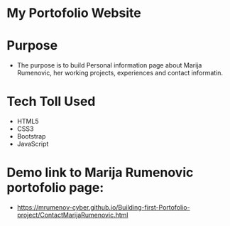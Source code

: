 # My Portofolio Website

# Purpose 
- The purpose is to build Personal information page about Marija Rumenovic, her working projects, experiences and contact informatin.

# Tech Toll Used
- HTML5
- CSS3 
- Bootstrap
- JavaScript

# Demo link to Marija Rumenovic portofolio page: 
- https://mrumenov-cyber.github.io/Building-first-Portofolio-project/ContactMarijaRumenovic.html